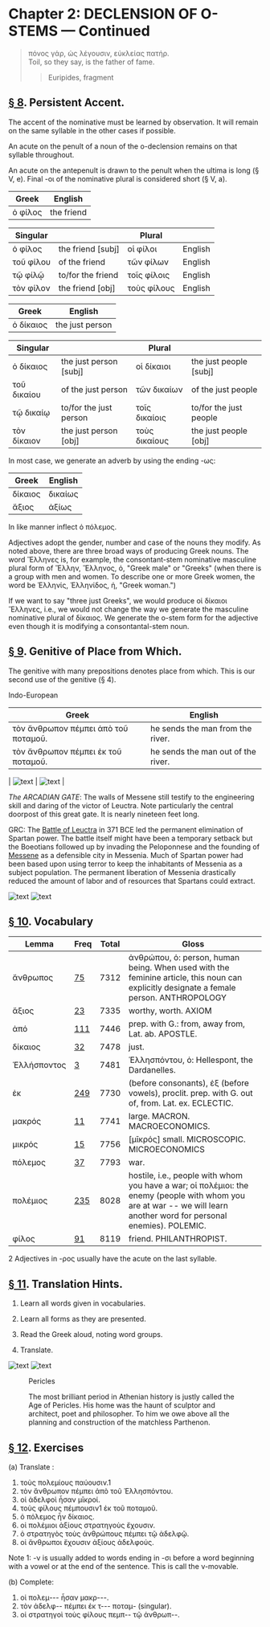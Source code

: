 # Chapter 2: DECLENSION OF O-STEMS — Continued


>  πόνος γάρ, ὡς λέγουσιν, εὐκλείας πατήρ.<br/>
>  Toil, so they say, is the father of fame.<br/>
>> Euripides, fragment


## [§ 8](#para8). Persistent Accent.


The accent of the nominative
must be learned by observation. It will remain on the
same syllable in the other cases if possible.


An acute on
the penult of a noun of the o-declension remains on that
syllable throughout. 


An acute on the antepenult is drawn
to the penult when the ultima is long (§ V, e). Final -οι
of the nominative plural is considered short (§ V, a).

| Greek | English | 
| --- | -- | 
|  ὁ φίλος  |  the friend  |


| Singular |  | Plural |  | 
| --- | --- | --- | --- 
| ὁ φίλος | the friend [subj] | οἱ φίλοι | English | 
| τοῦ φίλου | of the friend | τῶν φίλων | English | 
| τῷ φίλῷ | to/for the friend | τοῖς φίλοις | English | 
| τὸν φίλον | the friend [obj] | τοὺς φίλους | English | 



| Greek | English | 
| --- | -- | 
|  ὁ δίκαιος   |  the just person  |

| Singular |  | Plural |  | 
| --- | --- | --- | --- 
| ὁ δίκαιος | the just person [subj] | οἱ δίκαιοι | the just people [subj] | 
| τοῦ δικαίου | of the just person | τῶν δικαίων | of the just people | 
| τῷ δικαίῳ | to/for the just person | τοῖς δικαίοις | to/for the just people | 
| τὸν δίκαιον | the just person [obj] | τοὺς δικαίους | the just people [obj] | 




In most case, we generate an adverb by using the ending -ως:

| Greek | English | 
| --- | -- | 
|  δίκαιος  |  δικαίως  |
|  ἄξιος  |  ἀξίως  |






In like manner inflect ὁ πόλεμος.



Adjectives adopt the gender, number and case of the nouns they modify. As noted above, there are three broad ways of producing Greek nouns. The word Ἕλληνες is, for example, the consontant-stem nominative masculine plural form of Ἕλλην, Ἕλληνος, ὁ, "Greek male" or "Greeks" (when there is a group with men and women. To describe one or more Greek women, the word be  Ἑλληνίς, Ἑλληνίδος, ἡ, "Greek woman.")



If we want to say "three just Greeks", we would produce
<foreign>οἱ δίκαιοι Ἕλληνες</foreign>, i.e., we would not change the way we generate the masculine nominative plural of δίκαιος. We generate the o-stem form for the adjective even though it is modifying a consontantal-stem noun.


<pb n="5"/>

## [§ 9](#para9). Genitive of Place from Which.

 The genitive with
many prepositions denotes place from which. This is our second use of the genitive (§ 4). 


Indo-European





| Greek | English | 
| --- | -- | 
|  τὸν ἄνθρωπον πέμπει ἀπὸ τοῦ ποταμοῦ.  |  he sends the man from the river.  |
|  τὸν ἄνθρωπον πέμπει ἐκ τοῦ ποταμοῦ.  |  he sends the man out of the river.  |



| ![text](https://github.com/gregorycrane/CrosbySchaeffer2.0/blob/main/chaps/images/megalop.jpg?raw=true) | ![text](https://upload.wikimedia.org/wikipedia/commons/thumb/f/fd/Arcadian_Gate.jpg/2560px-Arcadian_Gate.jpg) | 





*The ARCADIAN GATE*: The walls of Messene still testify to the engineering skill and daring of the victor of Leuctra. Note particularly the central doorpost of this great gate. It is nearly nineteen feet long.





GRC: The [Battle of Leuctra](https://en.wikipedia.org/wiki/Battle_of_Leuctra) in 371 BCE led the permanent elimination of Spartan power. The battle itself might have been a temporary setback but the Boeotians followed up by invading the Peloponnese and the founding of [Messene](https://en.wikipedia.org/wiki/Messene) as a defensible city in Messenia. Much of Spartan power had been based upon using terror to keep the inhabitants of Messenia as a subject population. The permanent liberation of Messenia drastically reduced the amount of labor and of resources that Spartans could extract.



![text](https://upload.wikimedia.org/wikipedia/commons/thumb/d/db/Spartan_Territory_Before_371_BC.png/973px-Spartan_Territory_Before_371_BC.png)
![text](https://github.com/gregorycrane/CrosbySchaeffer2.0/blob/main/chaps/images/leuctra-gmap.jpg?raw=true)


## [§ 10](#para10). Vocabulary


| Lemma | Freq | Total | Gloss |
| --- | --- | --- | -- |
| ἄνθρωπος | [75](https://github.com/gregorycrane/CrosbySchaeffer2.0/tree/main/chaps/vocpassages/ἄνθρωπος.md "this is a tip") | 7312 | ἀνθρώπου, ὁ: person, human being. When used with the feminine article, this noun can explicitly designate a female person. ANTHROPOLOGY
| ἄξιος | [23](https://github.com/gregorycrane/CrosbySchaeffer2.0/tree/main/chaps/vocpassages/ἄξιος.md) | 7335 | worthy, worth. AXIOM
| ἀπό | [111](https://github.com/gregorycrane/CrosbySchaeffer2.0/tree/main/chaps/vocpassages/ἀπό.md) | 7446 | prep. with G.: from, away from, Lat. ab. APOSTLE. 
| δίκαιος | [32](https://github.com/gregorycrane/CrosbySchaeffer2.0/tree/main/chaps/vocpassages/δίκαιος.md) | 7478 | just. 
| Ἑλλήσποντος | [3](https://github.com/gregorycrane/CrosbySchaeffer2.0/tree/main/chaps/vocpassages/Ἑλλήσποντος.md) | 7481 | Ἑλλησπόντου, ὁ: Hellespont, the Dardanelles.
| ἐκ | [249](https://github.com/gregorycrane/CrosbySchaeffer2.0/tree/main/chaps/vocpassages/ἐκ.md) | 7730 | (before consonants), ἐξ (before vowels), proclit. prep. with G. out of, from. Lat. ex. ECLECTIC. 
| μακρός | [11](https://github.com/gregorycrane/CrosbySchaeffer2.0/tree/main/chaps/vocpassages/μακρός.md) | 7741 | large. MACRON. MACROECONOMICS.
| μικρός | [15](https://github.com/gregorycrane/CrosbySchaeffer2.0/tree/main/chaps/vocpassages/μικρός.md) | 7756 | [μῑκρός] small. MICROSCOPIC. MICROECONOMICS
| πόλεμος | [37](https://github.com/gregorycrane/CrosbySchaeffer2.0/tree/main/chaps/vocpassages/πόλεμος.md) | 7793 | war.
| πολέμιος | [235](https://github.com/gregorycrane/CrosbySchaeffer2.0/tree/main/chaps/vocpassages/πολέμιος.md) | 8028 | hostile, i.e., people with whom you have a war; οἱ πολέμιοι: the enemy (people with whom you are at war -- we will learn another word for personal enemies). POLEMIC.
| φίλος | [91](https://github.com/gregorycrane/CrosbySchaeffer2.0/tree/main/chaps/vocpassages/φίλος.md) | 8119 | friend. PHILANTHROPIST.


2 Adjectives in -ρος usually have the acute on the last syllable.



<pb n="6"/>


## [§ 11](#para11). Translation Hints.


1. Learn all words given in vocabularies.


2. Learn all forms as they are presented.


3. Read the Greek aloud, noting word groups.


4. Translate.



![text](https://github.com/gregorycrane/CrosbySchaeffer2.0/blob/main/chaps/images/pericles.jpg?raw=true)
![text](https://upload.wikimedia.org/wikipedia/commons/6/67/Pericles_Pio-Clementino_Inv269.jpg)
<figure><head>Pericles</head>



The most brilliant period in Athenian history is justly called the Age
of Pericles. His home was the haunt
of sculptor and architect, poet and
philosopher. To him we owe above
all the planning and construction of
the matchless Parthenon.</figure>


## [§ 12](#para12). Exercises


(a) Translate :

1. τοὺς πολεμίους παύουσιν.1 
2. τὸν ἄνθρωπον πέμπει ἀπὸ τοῦ Ἑλλησπόντου. 
3. οἱ ἀδελφοὶ ἦσαν μῑκροί. 
4. τοὺς φίλους πέμπουσιν1 ἐκ τοῦ ποταμοῦ.
5. ὁ πόλεμος ἦν δίκαιος.
6. οἱ πολέμιοι ἀξίους στρατηγοὺς ἔχουσιν. 
7. ὁ στρατηγὸς τοὺς ἀνθρώπους πέμπει τῷ ἀδελφῷ. 
8. οἱ ἄνθρωποι ἔχουσιν ἀξίους ἀδελφούς.

Note 1: -ν is usually added to words ending in -σι before a word beginning with a vowel or at the end of the sentence. This is call the ν-movable.



(b) Complete:


1. οἱ πολεμ--- ἦσαν μακρ---.
2. τὸν ἀδελφ-- πέμπει ἐκ τ--- ποταμ- (singular). 
3. οἱ στρατηγοὶ τοὺς φίλους πεμπ-- τῷ ἀνθρωπ--.


<pb n="7"/>




